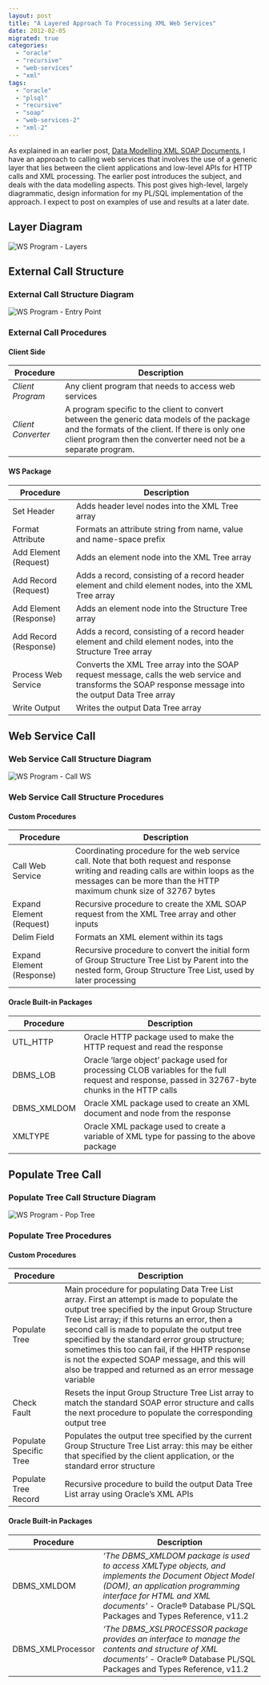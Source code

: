 ```yaml
---
layout: post
title: "A Layered Approach To Processing XML Web Services"
date: 2012-02-05
migrated: true
categories: 
  - "oracle"
  - "recursive"
  - "web-services"
  - "xml"
tags: 
  - "oracle"
  - "plsql"
  - "recursive"
  - "soap"
  - "web-services-2"
  - "xml-2"
---
```


As explained in an earlier post, [Data Modelling XML SOAP Documents](https://brenpatf.github.io/migrated/data-modelling-of-xml-soap-documents/ "Data Modelling XML SOAP Documents"), I have an approach to calling web services that involves the use of a generic layer that lies between the client applications and low-level APIs for HTTP calls and XML processing. The earlier post introduces the subject, and deals with the data modelling aspects. This post gives high-level, largely diagrammatic, design information for my PL/SQL implementation of the approach. I expect to post on examples of use and results at a later date.

## Layer Diagram
 <img src="/migrated_images/2012/02/WS-Program-Layers.jpg" alt="WS Program - Layers" title="WS Program - Layers" />

## External Call Structure

### External Call Structure Diagram

<img src="/migrated_images/2012/02/WS-Program-Entry-Point3.jpg" alt="WS Program - Entry Point" title="WS Program - Entry Point" />

### External Call Procedures


#### Client Side

| **Procedure** | **Description** |
| --- | --- |
| _Client Program_ | Any client program that needs to access web services |
| _Client Converter_ | A program specific to the client to convert between the generic data models of the package and the formats of the client. If there is only one client program then the converter need not be a separate program. |

#### WS Package

| **Procedure** | **Description** |
| --- | --- |
| Set Header | Adds header level nodes into the XML Tree array |
| Format Attribute | Formats an attribute string from name, value and name-space prefix |
| Add Element (Request) | Adds an element node into the XML Tree array |
| Add Record (Request) | Adds a record, consisting of a record header element and child element nodes, into the XML Tree array |
| Add Element (Response) | Adds an element node into the Structure Tree array |
| Add Record (Response) | Adds a record, consisting of a record header element and child element nodes, into the Structure Tree array |
| Process Web Service | Converts the XML Tree array into the SOAP request message, calls the web service and transforms the SOAP response message into the output Data Tree array |
| Write Output | Writes the output Data Tree array |

## Web Service Call

### Web Service Call Structure Diagram
 <img src="/migrated_images/2012/02/WS-Program-Call-WS1.jpg" alt="WS Program - Call WS" title="WS Program - Call WS" />

### Web Service Call Structure Procedures

#### Custom Procedures

| **Procedure** | **Description** |
| --- | --- |
| Call Web Service | Coordinating procedure for the web service call. Note that both request and response writing and reading calls are within loops as the messages can be more than the HTTP maximum chunk size of 32767 bytes |
| Expand Element (Request) | Recursive procedure to create the XML SOAP request from the XML Tree array and other inputs |
| Delim Field | Formats an XML element within its tags |
| Expand Element (Response) | Recursive procedure to convert the initial form of Group Structure Tree List by Parent into the nested form, Group Structure Tree List, used by later processing |

#### Oracle Built-in Packages

| **Procedure** | **Description** |
| --- | --- |
| UTL\_HTTP | Oracle HTTP package used to make the HTTP request and read the response |
| DBMS\_LOB | Oracle ‘large object’ package used for processing CLOB variables for the full request and response, passed in 32767-byte chunks in the HTTP calls |
| DBMS\_XMLDOM | Oracle XML package used to create an XML document and node from the response |
| XMLTYPE | Oracle XML package used to create a variable of XML type for passing to the above package |

## Populate Tree Call

### Populate Tree Call Structure Diagram

<img src="/migrated_images/2012/02/WS-Program-Pop-Tree1.jpg" alt="WS Program - Pop Tree" title="WS Program - Pop Tree" />

### Populate Tree Procedures

#### Custom Procedures

| **Procedure** | **Description** |
| --- | --- |
| Populate Tree | Main procedure for populating Data Tree List array. First an attempt is made to populate the output tree specified by the input Group Structure Tree List array; if this returns an error, then a second call is made to populate the output tree specified by the standard error group structure; sometimes this too can fail, if the HHTP response is not the expected SOAP message, and this will also be trapped and returned as an error message variable |
| Check Fault | Resets the input Group Structure Tree List array to match the standard SOAP error structure and calls the next procedure to populate the corresponding output tree |
| Populate Specific Tree | Populates the output tree specified by the current Group Structure Tree List array: this may be either that specified by the client application, or the standard error structure |
| Populate Tree Record | Recursive procedure to build the output Data Tree List array using Oracle’s XML APIs |

#### Oracle Built-in Packages

| **Procedure** | **Description** |
| --- | --- |
| DBMS\_XMLDOM | _‘The DBMS\_XMLDOM package is used to access XMLType objects, and implements the Document Object Model (DOM), an application programming interface for HTML and XML documents’_ \- Oracle® Database PL/SQL Packages and Types Reference, v11.2 |
| DBMS\_XMLProcessor | _‘The DBMS\_XSLPROCESSOR package provides an interface to manage the contents and structure of XML documents’_ - Oracle® Database PL/SQL Packages and Types Reference, v11.2 |
